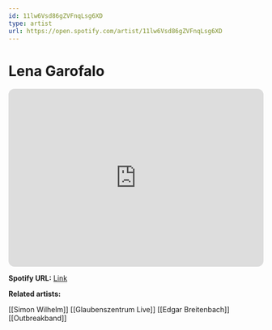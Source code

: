 ```yaml
---
id: 11lw6Vsd86gZVFnqLsg6XD
type: artist
url: https://open.spotify.com/artist/11lw6Vsd86gZVFnqLsg6XD
---
```

# Lena Garofalo

<iframe style="border-radius:12px" src="https://open.spotify.com/embed/artist/11lw6Vsd86gZVFnqLsg6XD" width="100%" height="352" frameBorder="0" allowfullscreen="" allow="autoplay; clipboard-write; encrypted-media; fullscreen; picture-in-picture" loading="lazy"></iframe>

**Spotify URL:** [Link](https://open.spotify.com/artist/11lw6Vsd86gZVFnqLsg6XD)

**Related artists:**

[[Simon Wilhelm]]
[[Glaubenszentrum Live]]
[[Edgar Breitenbach]]
[[Outbreakband]]
